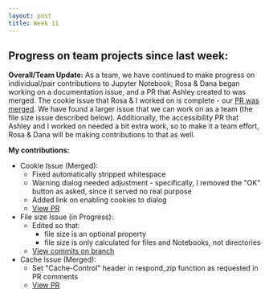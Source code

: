 ```yaml
---
layout: post
title: Week 11
---
```


## Progress on team projects since last week:
**Overall/Team Update:** As a team, we have continued to make progress on individual/pair contributions to Jupyter Notebook; Rosa & Dana began working on a documentation issue, and a PR that Ashley created to was merged. The cookie issue that Rosa & I worked on is complete - our [PR was merged](https://github.com/jupyter/notebook/pull/3511). We have found a larger issue that we can work on as a team (the file size issue described below). Additionally, the accessibility PR that Ashley and I worked on needed a bit extra work, so to make it a team effort, Rosa & Dana will be making contributions to that as well.

**My contributions:** 
- Cookie Issue (Merged):
  - Fixed automatically stripped whitespace
  - Warning dialog needed adjustment - specifically, I removed the "OK" button as asked, since it served no real purpose
  - Added link on enabling cookies to dialog
  - [View PR](https://github.com/jupyter/notebook/pull/3511)
- File size Issue (in Progress):
  - Edited so that:
    - file size is an optional property
    - file size is only calculated for files and Notebooks, not directories
  - [View commits on branch](https://github.com/nyu-ossd-s18/notebook/commits/filesize)
- Cache Issue (Merged):
  - Set "Cache-Control" header in respond_zip function as requested in PR comments
  - [View PR](https://github.com/jupyter/notebook/pull/3484)

